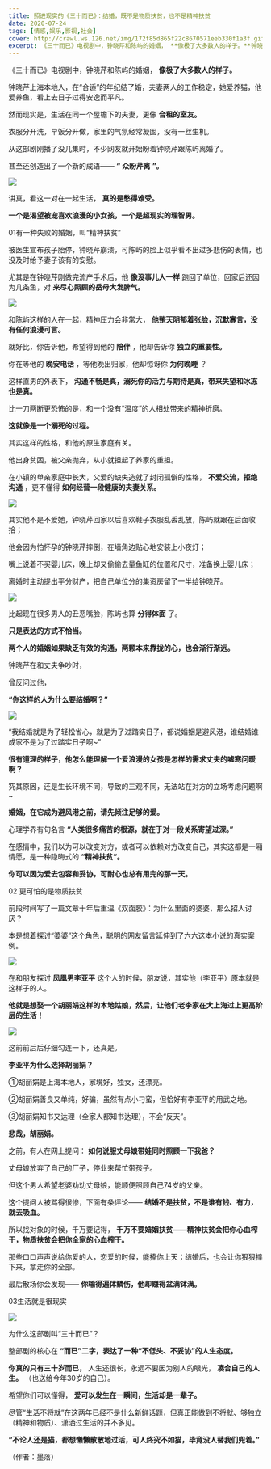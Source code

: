 ```yaml
---
title: 照进现实的《三十而已》：结婚，既不是物质扶贫，也不是精神扶贫
date: 2020-07-24
tags: [情感,娱乐,影视,社会]
cover: http://crawl.ws.126.net/img/172f85d865f22c8670571eeb330f1a3f.gif
excerpt: 《三十而已》电视剧中，钟晓芹和陈屿的婚姻， **像极了大多数人的样子。**钟晓芹上海本地人，在“合适”的年纪结了婚，夫妻两人的工作稳定，她爱养猫，他爱养鱼，看上去日子过得安逸而平凡。然而现实是，生活在同一个屋檐下的夫妻，更像 **合
---
```

《三十而已》电视剧中，钟晓芹和陈屿的婚姻， **像极了大多数人的样子。**

钟晓芹上海本地人，在“合适”的年纪结了婚，夫妻两人的工作稳定，她爱养猫，他爱养鱼，看上去日子过得安逸而平凡。

然而现实是，生活在同一个屋檐下的夫妻，更像 **合租的室友。**

衣服分开洗，早饭分开做，家里的气氛经常凝固，没有一丝生机。

从这部剧刚播了没几集时，不少网友就开始盼着钟晓芹跟陈屿离婚了。

甚至还创造出了一个新的成语—— **“** **众盼芹离** **”。**

![](http://crawl.ws.126.net/img/172f85d865f22c8670571eeb330f1a3f.gif)  

讲真，看这一对在一起生活， **真的是憋得难受。**

**一个是渴望被宠喜欢浪漫的小女孩，一个是超现实的理智男。**

01有一种失败的婚姻，叫“精神扶贫”

被医生宣布孩子胎停，钟晓芹崩溃，可陈屿的脸上似乎看不出过多悲伤的表情，也没及时给予妻子该有的安慰。

尤其是在钟晓芹刚做完流产手术后，他 **像没事儿人一样** 跑回了单位，回家后还因为几条鱼，对 **来尽心照顾的岳母大发脾气。**

![](http://crawl.ws.126.net/img/7031f243355056fab690ec8b57dcc8bc.gif)  

和陈屿这样的人在一起，精神压力会非常大， **他整天阴郁着张脸，沉默寡言，没有任何浪漫可言。**

就好比，你告诉他，希望得到他的 **陪伴** ，他却告诉你 **独立的重要性。**

你在等他的 **晚安电话** ，等他晚出归家，他却惊讶你 **为何晚睡** ？

这样直男的外表下， **沟通不畅是真，溺死你的活力与期待是真，带来失望和冰冻也是真。**

比一刀两断更恐怖的是，和一个没有“温度”的人相处带来的精神折磨。

**这就像是一个溺死的过程。**

其实这样的性格，和他的原生家庭有关。

他出身贫困，被父亲抛弃，从小就担起了养家的重担。

在小镇的单亲家庭中长大，父爱的缺失造就了封闭孤僻的性格， **不爱交流，拒绝沟通** ，更不懂得 **如何经营一段健康的夫妻关系。**

![](http://crawl.ws.126.net/img/5ab01a21524117ae55ff83b0e6726324.jpg)  

其实他不是不爱她，钟晓芹回家以后喜欢鞋子衣服乱丢乱放，陈屿就跟在后面收拾；

他会因为怕怀孕的钟晓芹摔倒，在墙角边贴心地安装上小夜灯；

嘴上说着不买婴儿床，晚上却又偷偷去量鱼缸的位置和尺寸，准备换上婴儿床；

离婚时主动提出平分财产，把自己单位分的集资房留了一半给钟晓芹。

![](http://crawl.ws.126.net/img/6fda292513a41997c7eca3b6946bbc80.jpg)  

比起现在很多男人的丑恶嘴脸，陈屿也算 **分得体面** 了。

**只是表达的方式不恰当。**

**两个人的婚姻如果缺乏有效的沟通，两颗本来靠拢的心，也会渐行渐远。**

钟晓芹在和丈夫争吵时，

曾反问过他，

**“你这样的人为什么要结婚啊？”**

![](http://crawl.ws.126.net/img/a98e3ddcc8f49766a9fd15867bb7d57c.jpg)  

“我结婚就是为了轻松省心，就是为了过踏实日子，都说婚姻是避风港，谁结婚谁成家不是为了过踏实日子啊~”

**很有道理的样子，他怎么能理解一个爱浪漫的女孩是怎样的需求丈夫的嘘寒问暖啊？**

究其原因，还是生长环境不同，导致的三观不同，无法站在对方的立场考虑问题啊~

**婚姻，在它成为避风港之前，请先倾注足够的爱。**

心理学界有句名言 **“人类很多痛苦的根源，就在于对一段关系寄望过深。”**

在感情中，我们以为可以改变对方，或者可以依赖对方改变自己，其实这都是一厢情愿，是一种隐晦式的 **“精神扶贫“。**

**你可以因为爱去包容和妥协，可耐心也总有用完的那一天。**

02 更可怕的是物质扶贫

前段时间写了一篇文章十年后重温《双面胶》：为什么里面的婆婆，那么招人讨厌？

本是想着探讨“婆婆”这个角色，聪明的网友留言延伸到了六六这本小说的真实案例。

![](http://crawl.ws.126.net/img/46b139d605b69301e93b79a1cc1eb21c.jpg)  

在和朋友探讨 **凤凰男李亚平** 这个人的时候，朋友说，其实他（李亚平）原本就是这样子的人。

**他就是想娶一个胡丽娟这样的本地姑娘，然后，让他们老李家在大上海过上更高阶层的生活！**

![](http://crawl.ws.126.net/img/543977a74b6d72d2cb3ca58ea7f7fd44.jpg)  

这前前后后仔细勾连一下，还真是。

**李亚平为什么选择胡丽娟？**

①胡丽娟是上海本地人，家境好，独女，还漂亮。

②胡丽娟善良又单纯，好骗，虽然有点小刁蛮，但恰好有李亚平的用武之地。

③胡丽娟知书又达理（全家人都知书达理），不会“反天”。

**悲哉，胡丽娟。**

之前，有人在网上提问： **如何说服丈母娘带娃同时照顾一下我爸？**

丈母娘放弃了自己的厂子，停业来帮忙带孩子。

但这个男人希望老婆劝劝丈母娘，能顺便照顾自己74岁的父亲。

这个提问人被骂得很惨，下面有条评论—— **结婚不是扶贫，不是谁有钱、有力，就去吸血。**

所以找对象的时候，千万要记得， **千万不要婚姻扶贫——精神扶贫会把你心血榨干，物质扶贫会把你全家的心血榨干。**

那些口口声声说给你爱的人，恋爱的时候，能捧你上天；结婚后，也会让你狠狠摔下来，拿走你的全部。

最后散场你会发现—— **你输得遍体鳞伤，他却赚得盆满钵满。**

03生活就是很现实

![](http://crawl.ws.126.net/img/c9fb168e2f47e71c7e6dc829a07005fe.jpg)  

为什么这部剧叫“三十而已”？

整部剧的核心在 **“而已”二字，表达了一种“不低头、不妥协”的人生态度。**

**你真的只有三十岁而已，** 人生还很长，永远不要因为别人的眼光， **凑合自己的人生。** （也送给今年30岁的自己）。

希望你们可以懂得， **爱可以发生在一瞬间，生活却是一辈子。**

尽管“生活不将就”在这两年已经不是什么新鲜话题，但真正能做到不将就、够独立（精神和物质）、潇洒过生活的并不多见。

**“不论人还是猫，都想懒懒散散地过活，可人终究不如猫，毕竟没人替我们兜着。”**

（作者：墨落）

